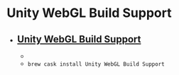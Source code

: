 # Unity WebGL Build Support
- [Unity WebGL Build Support](https://unity3d.com/unity/)
  - 
  - 
  - `brew cask install Unity WebGL Build Support`
